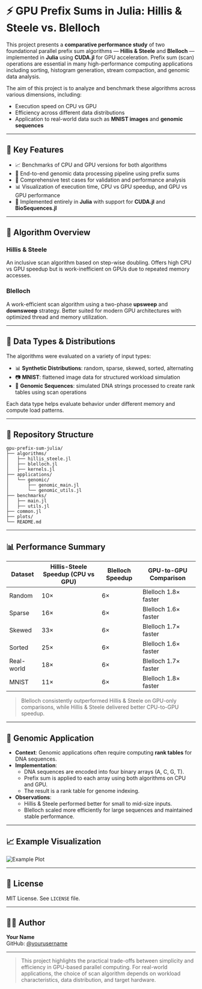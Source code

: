 # ⚡ GPU Prefix Sums in Julia: Hillis & Steele vs. Blelloch

This project presents a **comparative performance study** of two foundational parallel prefix sum algorithms — **Hillis & Steele** and **Blelloch** — implemented in **Julia** using **CUDA.jl** for GPU acceleration. Prefix sum (scan) operations are essential in many high-performance computing applications including sorting, histogram generation, stream compaction, and genomic data analysis.

The aim of this project is to analyze and benchmark these algorithms across various dimensions, including:
- Execution speed on CPU vs GPU
- Efficiency across different data distributions
- Application to real-world data such as **MNIST images** and **genomic sequences**

---

## 📌 Key Features

- 📈 Benchmarks of CPU and GPU versions for both algorithms
- 🧬 End-to-end genomic data processing pipeline using prefix sums
- 🧪 Comprehensive test cases for validation and performance analysis
- 📊 Visualization of execution time, CPU vs GPU speedup, and GPU vs GPU performance
- 🧠 Implemented entirely in **Julia** with support for **CUDA.jl** and **BioSequences.jl**

---

## 🧠 Algorithm Overview

### Hillis & Steele
An inclusive scan algorithm based on step-wise doubling. Offers high CPU vs GPU speedup but is work-inefficient on GPUs due to repeated memory accesses.

### Blelloch
A work-efficient scan algorithm using a two-phase **upsweep** and **downsweep** strategy. Better suited for modern GPU architectures with optimized thread and memory utilization.

---

## 🧪 Data Types & Distributions

The algorithms were evaluated on a variety of input types:
- 📊 **Synthetic Distributions**: random, sparse, skewed, sorted, alternating
- 📷 **MNIST**: flattened image data for structured workload simulation
- 🧬 **Genomic Sequences**: simulated DNA strings processed to create rank tables using scan operations

Each data type helps evaluate behavior under different memory and compute load patterns.

---

## 📁 Repository Structure

```
gpu-prefix-sum-julia/
├── algorithms/
│   ├── hillis_steele.jl
│   ├── blelloch.jl
│   ├── kernels.jl
├── applications/
│   └── genomic/
│       ├── genomic_main.jl
│       └── genomic_utils.jl
├── benchmarks/
│   ├── main.jl
│   ├── utils.jl
├── common.jl
├── plots/
└── README.md
```

---

## 📊 Performance Summary

| Dataset        | Hillis-Steele Speedup (CPU vs GPU) | Blelloch Speedup | GPU-to-GPU Comparison |
|----------------|-------------------------------------|-------------------|------------------------|
| Random         | 10×                                | 6×                | Blelloch 1.8× faster   |
| Sparse         | 16×                                | 6×                | Blelloch 1.6× faster   |
| Skewed         | 33×                                | 6×                | Blelloch 1.7× faster   |
| Sorted         | 25×                                | 6×                | Blelloch 1.6× faster   |
| Real-world     | 18×                                | 6×                | Blelloch 1.7× faster   |
| MNIST          | 11×                                | 6×                | Blelloch 1.8× faster   |

> Blelloch consistently outperformed Hillis & Steele on GPU-only comparisons, while Hillis & Steele delivered better CPU-to-GPU speedup.

---

## 🧬 Genomic Application

- **Context**: Genomic applications often require computing **rank tables** for DNA sequences.
- **Implementation**:
  - DNA sequences are encoded into four binary arrays (A, C, G, T).
  - Prefix sum is applied to each array using both algorithms on CPU and GPU.
  - The result is a rank table for genome indexing.
- **Observations**:
  - Hillis & Steele performed better for small to mid-size inputs.
  - Blelloch scaled more efficiently for large sequences and maintained stable performance.

---

## 📈 Example Visualization

![Example Plot](https://raw.githubusercontent.com/yourusername/gpu-prefix-sum-julia/main/plots/genomic_speedup.png)

---

## 📄 License

MIT License. See `LICENSE` file.

---

## 🙋‍♂️ Author

**Your Name**  
GitHub: [@yourusername](https://github.com/yourusername)

---

> This project highlights the practical trade-offs between simplicity and efficiency in GPU-based parallel computing. For real-world applications, the choice of scan algorithm depends on workload characteristics, data distribution, and target hardware.
